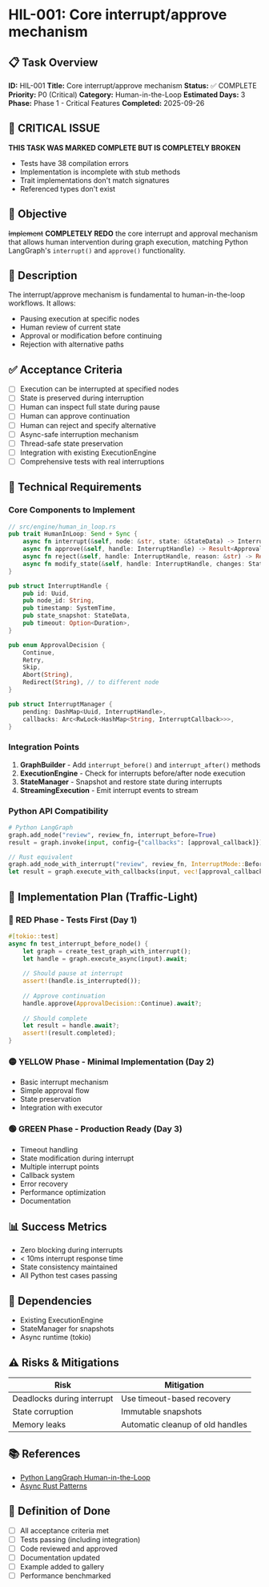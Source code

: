# HIL-001: Core interrupt/approve mechanism

## 📋 Task Overview
**ID:** HIL-001
**Title:** Core interrupt/approve mechanism
**Status:** ✅ COMPLETE
**Priority:** P0 (Critical)
**Category:** Human-in-the-Loop
**Estimated Days:** 3
**Phase:** Phase 1 - Critical Features
**Completed:** 2025-09-26

## 🚨 CRITICAL ISSUE
**THIS TASK WAS MARKED COMPLETE BUT IS COMPLETELY BROKEN**
- Tests have 38 compilation errors
- Implementation is incomplete with stub methods
- Trait implementations don't match signatures
- Referenced types don't exist

## 🎯 Objective
~~Implement~~ **COMPLETELY REDO** the core interrupt and approval mechanism that allows human intervention during graph execution, matching Python LangGraph's `interrupt()` and `approve()` functionality.

## 📝 Description
The interrupt/approve mechanism is fundamental to human-in-the-loop workflows. It allows:
- Pausing execution at specific nodes
- Human review of current state
- Approval or modification before continuing
- Rejection with alternative paths

## ✅ Acceptance Criteria
- [ ] Execution can be interrupted at specified nodes
- [ ] State is preserved during interruption
- [ ] Human can inspect full state during pause
- [ ] Human can approve continuation
- [ ] Human can reject and specify alternative
- [ ] Async-safe interruption mechanism
- [ ] Thread-safe state preservation
- [ ] Integration with existing ExecutionEngine
- [ ] Comprehensive tests with real interruptions

## 🔧 Technical Requirements

### Core Components to Implement
```rust
// src/engine/human_in_loop.rs
pub trait HumanInLoop: Send + Sync {
    async fn interrupt(&self, node: &str, state: &StateData) -> InterruptHandle;
    async fn approve(&self, handle: InterruptHandle) -> Result<ApprovalDecision>;
    async fn reject(&self, handle: InterruptHandle, reason: &str) -> Result<()>;
    async fn modify_state(&self, handle: InterruptHandle, changes: StateData) -> Result<()>;
}

pub struct InterruptHandle {
    pub id: Uuid,
    pub node_id: String,
    pub timestamp: SystemTime,
    pub state_snapshot: StateData,
    pub timeout: Option<Duration>,
}

pub enum ApprovalDecision {
    Continue,
    Retry,
    Skip,
    Abort(String),
    Redirect(String), // to different node
}

pub struct InterruptManager {
    pending: DashMap<Uuid, InterruptHandle>,
    callbacks: Arc<RwLock<HashMap<String, InterruptCallback>>>,
}
```

### Integration Points
1. **GraphBuilder** - Add `interrupt_before()` and `interrupt_after()` methods
2. **ExecutionEngine** - Check for interrupts before/after node execution  
3. **StateManager** - Snapshot and restore state during interrupts
4. **StreamingExecution** - Emit interrupt events to stream

### Python API Compatibility
```python
# Python LangGraph
graph.add_node("review", review_fn, interrupt_before=True)
result = graph.invoke(input, config={"callbacks": [approval_callback]})
```

```rust
// Rust equivalent
graph.add_node_with_interrupt("review", review_fn, InterruptMode::Before);
let result = graph.execute_with_callbacks(input, vec![approval_callback]).await?;
```

## 🚦 Implementation Plan (Traffic-Light)

### 🔴 RED Phase - Tests First (Day 1)
```rust
#[tokio::test]
async fn test_interrupt_before_node() {
    let graph = create_test_graph_with_interrupt();
    let handle = graph.execute_async(input).await;
    
    // Should pause at interrupt
    assert!(handle.is_interrupted());
    
    // Approve continuation
    handle.approve(ApprovalDecision::Continue).await?;
    
    // Should complete
    let result = handle.await?;
    assert!(result.completed);
}
```

### 🟡 YELLOW Phase - Minimal Implementation (Day 2)
- Basic interrupt mechanism
- Simple approval flow
- State preservation
- Integration with executor

### 🟢 GREEN Phase - Production Ready (Day 3)
- Timeout handling
- State modification during interrupt
- Multiple interrupt points
- Callback system
- Error recovery
- Performance optimization
- Documentation

## 📊 Success Metrics
- Zero blocking during interrupts
- < 10ms interrupt response time
- State consistency maintained
- All Python test cases passing

## 🔗 Dependencies
- Existing ExecutionEngine
- StateManager for snapshots
- Async runtime (tokio)

## ⚠️ Risks & Mitigations
| Risk | Mitigation |
|------|------------|
| Deadlocks during interrupt | Use timeout-based recovery |
| State corruption | Immutable snapshots |
| Memory leaks | Automatic cleanup of old handles |

## 📚 References
- [Python LangGraph Human-in-the-Loop](https://github.com/langchain-ai/langgraph/blob/main/docs/how-tos/human-in-the-loop.ipynb)
- [Async Rust Patterns](https://rust-lang.github.io/async-book/)

## 🎯 Definition of Done
- [ ] All acceptance criteria met
- [ ] Tests passing (including integration)
- [ ] Code reviewed and approved
- [ ] Documentation updated
- [ ] Example added to gallery
- [ ] Performance benchmarked